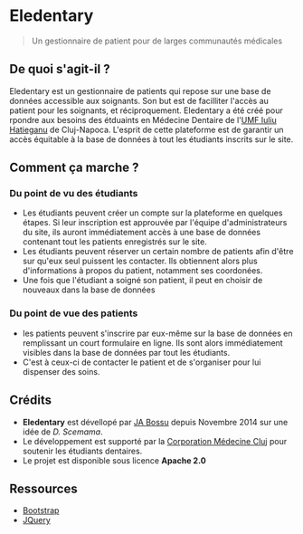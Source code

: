 # Eledentary
> Un gestionnaire de patient pour de larges communautés médicales

## De quoi s'agit-il ?

Eledentary est un gestionnaire de patients qui repose sur une base de données accessible aux soignants. Son but est de facilliter l'accès au patient pour les soignants, et réciproquement.
Eledentary a été créé pour rpondre aux besoins des étduaints en Médecine Dentaire de l'[UMF Iuliu Hatieganu](http://umfcluj.ro) de Cluj-Napoca. L'esprit de cette plateforme est de garantir un accès équitable à la base de données à tout les étudiants inscrits sur le site.

## Comment ça marche ?
### Du point de vu des étudiants
- Les étudiants peuvent créer un compte sur la plateforme en quelques étapes. Si leur inscription est approuvée par l'équipe d'administrateurs du site, ils auront immédiatement accès à une base de données contenant tout les patients enregistrés sur le site.
- Les étudiants peuvent réserver un certain nombre de patients afin d'être sur qu'eux seul puissent les contacter. Ils obtiennent alors plus d'informations à propos du patient, notamment ses coordonées.
- Une fois que l'étudiant a soigné son patient, il peut en choisir de nouveaux dans la base de données

### Du point de vue des patients
- les patients peuvent s'inscrire par eux-même sur la base de données en remplissant un court formulaire en ligne. Ils sont alors immédiatement visibles dans la base de données par tout les étudiants.
- C'est à ceux-ci de contacter le patient et de s'organiser pour lui dispenser des soins.

## Crédits
- **Eledentary** est dévellopé par [JA Bossu](mailto:ja.bossu@cmcluj.fr) depuis Novembre 2014 sur une idée de *D. Scemama*.
- Le développement est supporté par la [Corporation Médecine Cluj](http://cmcluj.fr) pour soutenir les étudiants dentaires.
- Le projet est disponible sous licence **Apache 2.0**

## Ressources
- [Bootstrap](http://getbootstrap.com/)
- [JQuery](https://jquery.com/)
